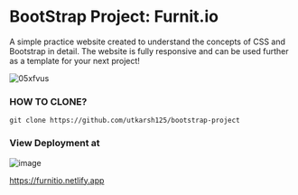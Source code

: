 # BootStrap Project: Furnit.io

A simple practice website created to understand the concepts of CSS and Bootstrap in detail. The website is fully responsive and can be used further as a template for your next project!

![05xfvus](https://github.com/utkarsh125/bootstrap-project/assets/63429238/f68f97bd-618c-4ab6-9e88-c662cad73827)

### HOW TO CLONE?
```git clone https://github.com/utkarsh125/bootstrap-project ```

### View Deployment at
![image](https://github.com/utkarsh125/bootstrap-project/assets/63429238/cc43addd-3362-4c7e-90f0-b7356157ab23)

https://furnitio.netlify.app
